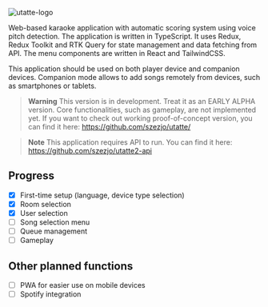 ![utatte-logo](https://user-images.githubusercontent.com/20361252/232497704-223a277a-50e7-429e-bb14-19389663fb38.svg)

Web-based karaoke application with automatic scoring system using voice pitch detection.
The application is written in TypeScript. It uses Redux, Redux Toolkit and RTK Query for state management and data fetching from API. The menu components are written in React and TailwindCSS.

This application should be used on both player device and companion devices. Companion mode allows to add songs remotely from devices, such as smartphones or tablets.

> **Warning**
> This version is in development. Treat it as an EARLY ALPHA version. Core functionalities, such as gameplay, are not implemented yet. If you want to check out working proof-of-concept version, you can find it here: https://github.com/szezjo/utatte/

> **Note**
> This application requires API to run. You can find it here: https://github.com/szezjo/utatte2-api

## Progress
- [x] First-time setup (language, device type selection)
- [x] Room selection
- [x] User selection
- [ ] Song selection menu
- [ ] Queue management
- [ ] Gameplay

## Other planned functions
- [ ] PWA for easier use on mobile devices
- [ ] Spotify integration
